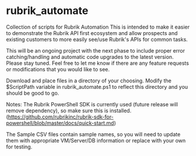 # rubrik_automate
Collection of scripts for Rubrik Automation
This is intended to make it easier to demonstrate the Rubrik API first ecosystem and allow prospects and existing customers to more easily see/use Rubrik's APIs for common tasks.

This will be an ongoing project with the next phase to include proper error catching/handling and automatic code upgrades to the latest version.  Please stay tuned.  Feel free to let me know if there are any feature requests or modifications that you would like to see.

Download and place files in a directory of your choosing.  Modify the $ScriptPath variable in rubrik_automate.ps1 to reflect this directory and you should be good to go.

Notes:
The Rubrik PowerShell SDK is currently used (future release will remove dependency), so make sure this is installed.  
(https://github.com/rubrikinc/rubrik-sdk-for-powershell/blob/master/docs/quick-start.md)

The Sample CSV files contain sample names, so you will need to update them with appropriate VM/Server/DB information or replace with your own for testing.  
